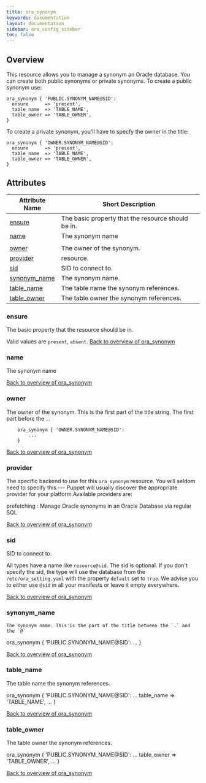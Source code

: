 ```yaml
---
title: ora_synonym
keywords: documentation
layout: documentation
sidebar: ora_config_sidebar
toc: false
---
```

## Overview

This resource allows you to manage a synonym an Oracle database. You can create both
public synonyms or private synonyms. To create a public synonym use:

    ora_synonym { 'PUBLIC.SYNONYM_NAME@SID':
      ensure      => 'present',
      table_name  => 'TABLE_NAME',
      table_owner => 'TABLE_OWNER',
    }

To create a private synonym, you'll have to specfy the owner in the title:

    ora_synonym { 'OWNER.SYNONYM_NAME@SID':
      ensure      => 'present',
      table_name  => 'TABLE_NAME',
      table_owner => 'TABLE_OWNER',
    }

## Attributes



Attribute Name                            | Short Description                                  |
----------------------------------------- | -------------------------------------------------- |
[ensure](#ora_synonym_ensure)             | The basic property that the resource should be in. |
[name](#ora_synonym_name)                 | The synonym name
                                  |
[owner](#ora_synonym_owner)               | The owner of the synonym.                          |
[provider](#ora_synonym_provider)         | resource.                                          |
[sid](#ora_synonym_sid)                   | SID to connect to.                                 |
[synonym_name](#ora_synonym_synonym_name) | 	The synonym name.                                 |
[table_name](#ora_synonym_table_name)     |   The table name the synonym references.           |
[table_owner](#ora_synonym_table_owner)   |   The table owner the synonym references.          |




### ensure<a name='ora_synonym_ensure'>

The basic property that the resource should be in.

Valid values are `present`, `absent`. 
[Back to overview of ora_synonym](#attributes)


### name<a name='ora_synonym_name'>

The synonym name


[Back to overview of ora_synonym](#attributes)


### owner<a name='ora_synonym_owner'>

The owner of the synonym. This is the first part of the title string. The first part before
the `.`.

        ora_synonym { 'OWNER.SYNONYM_NAME@SID':
        	...
        }


[Back to overview of ora_synonym](#attributes)


### provider<a name='ora_synonym_provider'>

The specific backend to use for this `ora_synonym`
resource. You will seldom need to specify this --- Puppet will usually
discover the appropriate provider for your platform.Available providers are:

prefetching
: Manage Oracle synonyms in an Oracle Database via regular SQL


[Back to overview of ora_synonym](#attributes)


### sid<a name='ora_synonym_sid'>

SID to connect to.

All types have a name like `resource@sid`. The sid is optional. If you don't specify the sid, the type
will use the database from the `/etc/ora_setting.yaml` with the property `default` set to `true`.
We advise you to either use `@sid` in all your manifests or leave it empty everywhere.


[Back to overview of ora_synonym](#attributes)


### synonym_name<a name='ora_synonym_synonym_name'>

	The synonym name. This is the part of the title between the `.` and the `@`

ora_synonym { 'PUBLIC.SYNONYM_NAME@SID':
	...
}


[Back to overview of ora_synonym](#attributes)


### table_name<a name='ora_synonym_table_name'>

  The table name the synonym references.

ora_synonym { 'PUBLIC.SYNONYM_NAME@SID':
	...
  table_name  => 'TABLE_NAME',
  ...
}


[Back to overview of ora_synonym](#attributes)


### table_owner<a name='ora_synonym_table_owner'>

  The table owner the synonym references.

ora_synonym { 'PUBLIC.SYNONYM_NAME@SID':
	...
  table_owner  => 'TABLE_OWNER',
  ...
}


[Back to overview of ora_synonym](#attributes)

